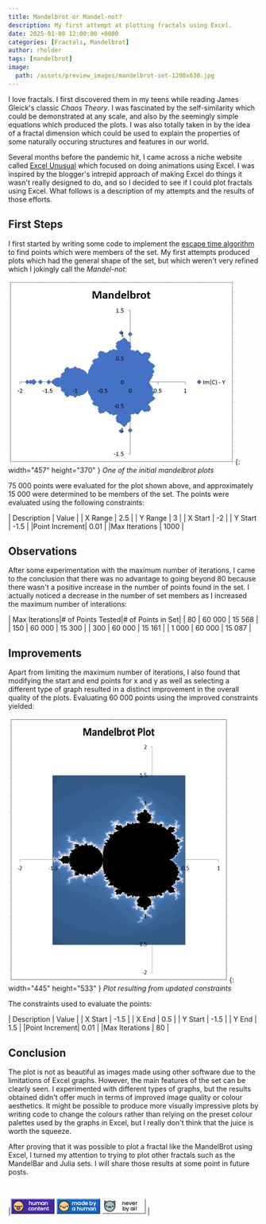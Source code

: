 ```yaml
---
title: Mandelbrot or Mandel-not?
description: My first attempt at plotting fractals using Excel.
date: 2025-01-08 12:00:00 +0000
categories: [Fractals, Mandelbrot]
author: rholder
tags: [mandelbrot]
image:
  path: /assets/preview_images/mandelbrot-set-1200x630.jpg
---
```


I love fractals. I first discovered them in my teens while reading James Gleick's classic _Chaos Theory_. I was fascinated by the self-similarity which could be demonstrated at any scale, and also by the seemingly simple equations which produced the plots. I was also totally taken in by the idea of a fractal dimension which could be used to explain the properties of some naturally occuring structures and features in our world.

Several months before the pandemic hit, I came across a niche website called [Excel Unusual](https://excelunusual.com)  which focused on doing animations using Excel. I was inspired by the blogger's intrepid approach of making Excel do things it wasn't really designed to do, and so I decided to see if I could plot fractals using Excel. What follows is a description of my attempts and the results of those efforts.

## First Steps

I first started by writing some code to implement the [escape time algorithm](https://en.wikipedia.org/wiki/Plotting_algorithms_for_the_Mandelbrot_set) to find points which were members of the set. My first attempts produced plots which had the general shape of the set, but which weren't very refined which I jokingly call the _Mandel-not_:

![Mandelbrot](/assets/posts/20250108/first-mandelbrot-plot.jpg){: width="457" height="370" }
_One of the initial mandelbrot plots_


 75 000 points were evaluated for the plot shown above, and approximately 15 000 were determined to be members of the set. The points were evaluated using the following constraints:

| Description   |  Value | 
| X Range       |   2.5  | 
| Y Range       |   3    | 
| X Start       |  -2    | 
| Y Start       |  -1.5  | 
|Point Increment|  0.01  | 
|Max Iterations |  1000  | 


## Observations

After some experimentation with the maximum number of iterations, I came to the conclusion that there was no advantage to going beyond 80 because there wasn't a positive increase in the number of points found in the set. I actually noticed a decrease in the number of  set members as I increased the maximum number of interations:

| Max Iterations|# of Points Tested|# of Points in Set| 
| 80            | 60 000            |  15 568         | 
| 150           | 60 000            |  15 300         | 
| 300           | 60 000            |  15 161         | 
| 1 000         | 60 000            |  15 087         | 


## Improvements
Apart from limiting the maximum number of iterations, I also found that modifying the start and end points for x and y as well as selecting a different type of graph resulted in a distinct improvement in the overall quality of the plots. Evaluating 60 000 points using the improved constraints yielded:

![Mandelbrot](/assets/posts/20250108/improved-mandelbrot-plot.jpg){: width="445" height="533" }
_Plot resulting from updated constraints_

The constraints used to evaluate the points:

| Description   |  Value | 
| X Start       |   -1.5 | 
| X End         |   0.5  | 
| Y Start       |  -1.5  | 
| Y End         |  1.5   | 
|Point Increment|  0.01  | 
|Max Iterations |  80    | 

## Conclusion

The plot is not as beautiful as images made using other software due to the limitations of Excel graphs. However, the main features of the set can be clearly seen. I experimented with different types of graphs, but the results obtained didn't offer much in terms of improved image quality or colour aesthetics. It might be possible to produce more visually impressive plots by writing code to change the colours rather than relying on the preset colour palettes used by the graphs in Excel, but I really don't think that the juice is worth the squeeze. 

After proving that it was possible to plot a fractal like the MandelBrot using Excel, I turned my attention to trying to plot other fractals such as the MandelBar and Julia sets. I will share those results at some point in future posts.

<br>

|![HumanContent](/assets/posts/badges/HumanContent_08.png) ![MadeByAHuman](/assets/posts/badges/MadeByAHuman_07.png) ![NeverByAI](/assets/posts/badges/NeverByAi_01.png) | 




